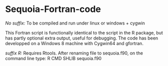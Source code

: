 # Sequoia-Fortran-code

_No suffix:_ 
To be compiled and run under linux or windows + cygwin

This Fortran script is functionally identical to the script in the R package, but has partly optional extra output, useful for debugging. The code has been developped on a Windows 8 machine with Cygwin64 and gfortran. 

_suffix R:_
Requires Rtools. After renaming file to sequoia.f90, on the command line type: R CMD SHLIB sequoia.f90
